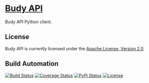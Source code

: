 # [Budy API](http://budy-api.hive.pt)

Budy API Python client.

## License

Budy API is currently licensed under the [Apache License, Version 2.0](http://www.apache.org/licenses/).

## Build Automation

[![Build Status](https://travis-ci.org/hivesolutions/budy_api.svg?branch=master)](https://travis-ci.org/hivesolutions/budy_api)
[![Coverage Status](https://coveralls.io/repos/hivesolutions/budy_api/badge.svg?branch=master)](https://coveralls.io/r/hivesolutions/budy_api?branch=master)
[![PyPi Status](https://img.shields.io/pypi/v/budy_api.svg)](https://pypi.python.org/pypi/budy_api)
[![License](https://img.shields.io/badge/license-Apache%202.0-blue.svg)](http://www.apache.org/licenses/)
